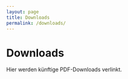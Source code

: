 ```yaml
---
layout: page
title: Downloads
permalink: /downloads/
---
```


# Downloads

Hier werden künftige PDF-Downloads verlinkt.
